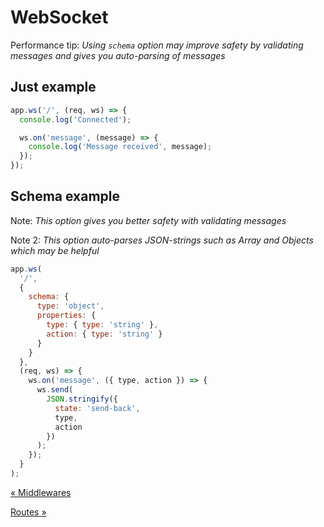 # WebSocket

Performance tip: _Using `schema` option may improve safety by validating messages and gives you auto-parsing of messages_

## Just example

```js
app.ws('/', (req, ws) => {
  console.log('Connected');

  ws.on('message', (message) => {
    console.log('Message received', message);
  });
});
```

## Schema example

Note: _This option gives you better safety with validating messages_

Note 2: _This option auto-parses JSON-strings such as Array and Objects which may be helpful_

```js
app.ws(
  '/',
  {
    schema: {
      type: 'object',
      properties: {
        type: { type: 'string' },
        action: { type: 'string' }
      }
    }
  },
  (req, ws) => {
    ws.on('message', ({ type, action }) => {
      ws.send(
        JSON.stringify({
          state: 'send-back',
          type,
          action
        })
      );
    });
  }
);
```

[&laquo; Middlewares](./middlewares.md)

[Routes &raquo;](./routes.md)
